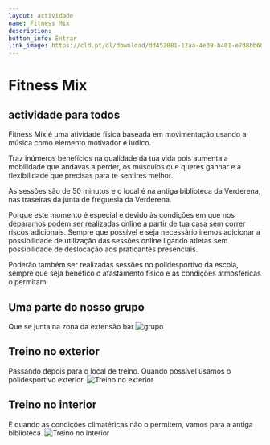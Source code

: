 ```yaml
---
layout: actividade
name: Fitness Mix 
description:  
button_info: Entrar
link_image: https://cld.pt/dl/download/dd452081-12aa-4e39-b401-e7d8bb60078c/fitnessmix_v2.jpg?download=true
---
```



# Fitness Mix

## actividade para todos

Fitness Mix é uma atividade física baseada em movimentação usando a música como elemento motivador e lúdico.

Traz inúmeros benefícios na qualidade da tua vida pois aumenta a mobilidade que andavas a perder, os músculos que queres ganhar e a flexibilidade que precisas para te sentires melhor.

As sessões são de 50 minutos e o local é na antiga biblioteca da Verderena, nas traseiras da junta de freguesia da Verderena.

Porque este momento é especial e devido às condições em que nos deparamos podem ser realizadas online a partir de tua casa sem correr riscos adicionais.
Sempre que possível e seja necessário iremos adicionar a possibilidade de utilização das sessões online ligando atletas sem possibilidade de deslocação aos praticantes presenciais.

Poderão também ser realizadas sessões no polidesportivo da escola, sempre que seja benéfico o afastamento físico e as condições atmosféricas o permitam.

## Uma parte do nosso grupo

Que se junta na zona da extensão bar
![grupo](https://cld.pt/dl/download/485ceaa9-220b-4a45-8c71-060c30f5eaa8/fitness_entrada.jpeg)

## Treino no exterior

Passando depois para o local de treino. Quando possível usamos o polidesportivo exterior.
![Treino no exterior](https://cld.pt/dl/download/a421f329-555f-4791-81b5-cab6af58cb97/Fitness_exterior.jpeg)

## Treino no interior

E quando as condições climatéricas não o permitem, vamos para a antiga biblioteca.
![Treino no interior](https://cld.pt/dl/download/5bf5f3c1-6bc1-4bd2-96ba-8f971349fefc/fitness_interior.jpeg)

